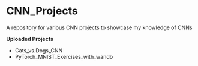 # CNN_Projects
A repository for various CNN projects to showcase my knowledge of CNNs

**Uploaded Projects**
- Cats_vs.Dogs_CNN
- PyTorch_MNIST_Exercises_with_wandb

